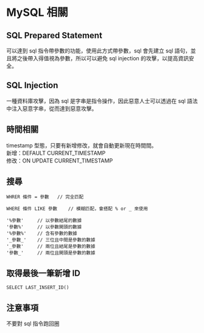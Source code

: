 # MySQL 相關

## SQL Prepared Statement

可以達到 sql 指令帶參數的功能，使用此方式帶參數，sql 會先建立 sql 語句，並且將之後帶入得值視為參數，所以可以避免 sql injection 的攻擊，以提高資訊安全。

## SQL Injection

一種資料庫攻擊，因為 sql 是字串是指令操作，因此惡意人士可以透過在 sql 語法中注入惡意字串，從而達到惡意攻擊。

## 時間相關

timestamp 型態，只要有新增修改，就會自動更新現在時間間。  
新增：DEFAULT CURRENT_TIMESTAMP  
修改：ON UPDATE CURRENT_TIMESTAMP  

## 搜尋
```
WHRER 條件 = 參數   // 完全匹配

WHERE 條件 LIKE 參數    // 模糊匹配，會搭配 % or _ 來使用
 
'%參數'     // 以參數結尾的數據
'參數%'     // 以參數開頭的數據
'%參數%'    // 含有參數的數據
'_參數_'    // 三位且中間是參數的數據  
'_參數'     // 兩位且結尾是參數的數據
'參數_'     // 兩位且開頭是參數的數據
```

## 取得最後一筆新增 ID
```
SELECT LAST_INSERT_ID()
```

## 注意事項

不要對 sql 指令跑回圈